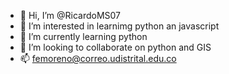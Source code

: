 - 👋 Hi, I’m @RicardoMS07
- 👀 I’m interested in learnimg python an javascript
- 🌱 I’m currently learning python
- 💞️ I’m looking to collaborate on python and GIS
- 📫 femoreno@correo.udistrital.edu.co

<!---
RicardoMS07/RicardoMS07 is a ✨ special ✨ repository because its `README.md` (this file) appears on your GitHub profile.
You can click the Preview link to take a look at your changes.
--->
